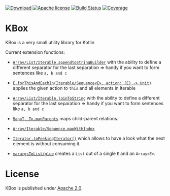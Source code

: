 [![Download](https://api.bintray.com/packages/robstoll/tutteli-jars/kbox/images/download.svg) ](https://bintray.com/robstoll/tutteli-jars/kbox/_latestVersion)
[![Apache license](https://img.shields.io/badge/license-Apache%202.0-brightgreen.svg)](http://opensource.org/licenses/Apache2.0)
[![Build Status](https://travis-ci.org/robstoll/kbox.svg?tag=v0.6.0)](https://travis-ci.org/robstoll/kbox)
[![Coverage](https://codecov.io/github/robstoll/kbox/coverage.svg?tag=v0.6.0)](https://codecov.io/github/robstoll/kbox?tag=v0.6.0)

# KBox
KBox is a very small utility library for Kotlin

Current extension functions:
- [`Array/List/Iterable.appendtoStringBuilder`](https://github.com/robstoll/kbox/tree/v0.6.0/src/main/kotlin/ch/tutteli/kbox/appendToString.kt#L37)
    with the ability to define a different separator for the last separation
    => handy if you want to form sentences like `a, b and c`
    
- [`E.forThisAndEachIn(Iterable/Sequence<E>, action: (E) -> Unit)`](https://github.com/robstoll/kbox/tree/v0.6.0/src/main/kotlin/ch/tutteli/kbox/forThisAndForEach.kt#L6)
  applies the given action to `this` and all elements in Iterable
  
- [`Array/List/Iterable.joinToString`](https://github.com/robstoll/kbox/tree/v0.6.0/src/main/kotlin/ch/tutteli/kbox/joinToString.kt#L31)
  with the ability to define a different separator for the last separation
  => handy if you want to form sentences like `a, b and c`

- [`Map<T, T>.mapParents`](https://github.com/robstoll/kbox/tree/v0.6.0/src/main/kotlin/ch/tutteli/kbox/mapParents.kt#L13) 
  maps child-parent relations.
  
- [`Array/Iterable/Sequence.mapWithIndex`](https://github.com/robstoll/kbox/tree/v0.6.0/src/main/kotlin/ch/tutteli/kbox/mapWithIndex.kt#L11)
    
- [`Iterator.toPeekingIterator()`](https://github.com/robstoll/kbox/tree/v0.6.0/src/main/kotlin/ch/tutteli/kbox/PeekingIterator.kt)
  which allows to have a look what the next element is without consuming it.
  
- [`varargsToList/glue`](https://github.com/robstoll/kbox/tree/v0.6.0/src/main/kotlin/ch/tutteli/kbox/varargToList.kt#L11)
  creates a `List` out of a single `E` and an `Array<E>`.
  

# License
KBox is published under [Apache 2.0](http://opensource.org/licenses/Apache2.0). 
    